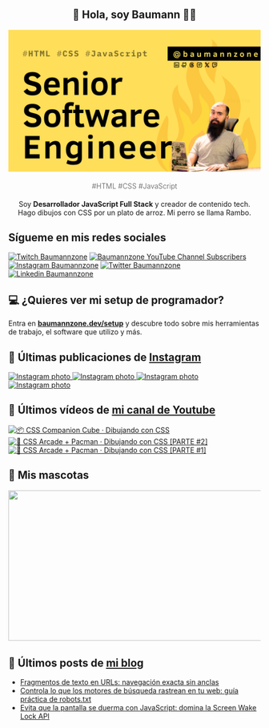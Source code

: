 <p align="center">
   <h2 align="center">👋 Hola, soy Baumann 👨‍💻</h2>
   <img align="center" src="img/Senior Software Engineer.png" />
   <h4 align="center" style="font-weight: 300; color: #555;">#HTML #CSS #JavaScript</h4>
</p>

<p align="center" style="margin-bottom: 20px">Soy <strong>Desarrollador JavaScript Full Stack</strong> y creador de contenido tech.
<br/>
Hago dibujos con CSS por un plato de arroz. Mi perro se llama Rambo.
</p>

## Sígueme en mis redes sociales

[![Twitch Baumannzone](https://img.shields.io/twitch/status/baumannzone?style=social)](https://twitch.tv/baumannzone)
[![Baumannzone YouTube Channel Subscribers](https://img.shields.io/youtube/channel/subscribers/UCTTj5ztXnGeDRPFVsBp7VMA?style=social)](https://youtube.com/rambitojs)
[![Instagram Baumannzone](https://img.shields.io/badge/Baumannzone--_.svg?label=Instagram&style=social&logo=instagram)](https://instagram.com/baumannzone)
[![Twitter Baumannzone](https://img.shields.io/twitter/follow/Baumannzone?label=Twitter&style=social)](https://twitter.com/baumannzone)
[![Linkedin Baumannzone](https://img.shields.io/badge/LinkedIn-ffffff?logo=linkedin&logoColor=black)](https://www.linkedin.com/in/baumannzone/)

## 💻 ¿Quieres ver mi setup de programador?

Entra en **[baumannzone.dev/setup](https://www.baumannzone.dev/uses)** y descubre todo sobre mis herramientas de trabajo, el software que utilizo y más.

## 🍒 Últimas publicaciones de [Instagram](https://instagram.com/baumannzone)


<a href='https://instagram.com/p/DEQuhwEtFb6' target='_blank'>
  <img width='20%' src='https://instagram.fkun2-1.fna.fbcdn.net/v/t51.29350-15/472132567_1159753572335760_2457642271779760959_n.jpg?stp=dst-jpg_e35_s1080x1080_tt6&_nc_ht=instagram.fkun2-1.fna.fbcdn.net&_nc_cat=100&_nc_ohc=ZiH-8v0GwOcQ7kNvgF-Hdrl&_nc_gid=5e882aebf8ce47e9a2a436dc67fdb6e5&edm=APU89FABAAAA&ccb=7-5&oh=00_AYCYHYsuCSRRf4NnQ7tS4AXkmj7_A127DwT9AI_O-up95A&oe=678598AA&_nc_sid=bc0c2c' alt='Instagram photo' />
</a>
<a href='https://instagram.com/p/DDCednuAYvl' target='_blank'>
  <img width='20%' src='https://instagram.fkun2-1.fna.fbcdn.net/v/t51.29350-15/468898075_1120998739636638_1862276146382503666_n.jpg?stp=dst-jpg_e35_s1080x1080_tt6&_nc_ht=instagram.fkun2-1.fna.fbcdn.net&_nc_cat=106&_nc_ohc=mW6lJ-QjheMQ7kNvgGW7U_8&_nc_gid=5e882aebf8ce47e9a2a436dc67fdb6e5&edm=APU89FABAAAA&ccb=7-5&oh=00_AYAOnHH0XwZHaf_35j7wCTod4OQuKyJwv6wm5WJeOlA08w&oe=678576EF&_nc_sid=bc0c2c' alt='Instagram photo' />
</a>
<a href='https://instagram.com/p/DC1mM2qv27-' target='_blank'>
  <img width='20%' src='https://instagram.fkun2-1.fna.fbcdn.net/v/t51.2885-15/468424479_18468104605005591_4234816014177956777_n.jpg?stp=dst-jpg_e15_fr_p1080x1080_tt6&_nc_ht=instagram.fkun2-1.fna.fbcdn.net&_nc_cat=103&_nc_ohc=5k5yQF3g4m0Q7kNvgHhYRtM&_nc_gid=5e882aebf8ce47e9a2a436dc67fdb6e5&edm=APU89FABAAAA&ccb=7-5&oh=00_AYDcP9XZRqPPRQfzRVJFZdTF9QTX82MTGP89ex1caJlyxA&oe=6785A362&_nc_sid=bc0c2c' alt='Instagram photo' />
</a>
<a href='https://instagram.com/p/DCxN0orgb5J' target='_blank'>
  <img width='20%' src='https://instagram.fkun2-1.fna.fbcdn.net/v/t51.2885-15/468104942_18467810623005591_8847073789115456521_n.jpg?stp=dst-jpg_e35_p1080x1080_sh0.08_tt6&_nc_ht=instagram.fkun2-1.fna.fbcdn.net&_nc_cat=103&_nc_ohc=r2OKTIBa5qkQ7kNvgEbrYnA&_nc_gid=5e882aebf8ce47e9a2a436dc67fdb6e5&edm=APU89FABAAAA&ccb=7-5&oh=00_AYCSft8NePs6lT36NQ7skdaHeKOXBYbgzLGJf_ihso3Vzg&oe=678584E4&_nc_sid=bc0c2c' alt='Instagram photo' />
</a>

## 🫶 Últimos vídeos de [mi canal de Youtube](https://youtube.com/rambitojs?sub_confirmation=1)


<a href='https://youtu.be/W6xwoSJahA0' target='_blank'>
  <img width='30%' src='https://img.youtube.com/vi/W6xwoSJahA0/mqdefault.jpg' alt='📦 CSS Companion Cube · Dibujando con CSS' />
</a>
<a href='https://youtu.be/9C3NXVXewH8' target='_blank'>
  <img width='30%' src='https://img.youtube.com/vi/9C3NXVXewH8/mqdefault.jpg' alt='👾 CSS Arcade + Pacman · Dibujando con CSS [PARTE #2]' />
</a>
<a href='https://youtu.be/2ahqLdgkSxA' target='_blank'>
  <img width='30%' src='https://img.youtube.com/vi/2ahqLdgkSxA/mqdefault.jpg' alt='👾 CSS Arcade + Pacman · Dibujando con CSS [PARTE #1]' />
</a>

## 🦥 Mis mascotas

<a href="https://baumannzone.dev/uses" target="_blank">
  <img
    src="https://render.gitanimals.org/farms/baumannzone"
    width="600"
    height="300"
  />
</a>

## 📝 Últimos posts de [mi blog](https://www.baumannzone.dev/blog)

- [Fragmentos de texto en URLs: navegación exacta sin anclas](https://baumannzone.dev/blog/fragmentos-de-texto-en-urls-navegacion-exacta-sin-anclas/)
- [Controla lo que los motores de búsqueda rastrean en tu web: guía práctica de robots.txt](https://baumannzone.dev/blog/controla-lo-que-los-motores-de-busqueda-rastrean-en-tu-web-guia-practica-de-robots-txt/)
- [Evita que la pantalla se duerma con JavaScript: domina la Screen Wake Lock API](https://baumannzone.dev/blog/evita-que-la-pantalla-se-duerma-con-javascript-domina-la-screen-wake-lock-api/)

